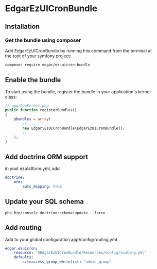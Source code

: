 # EdgarEzUICronBundle

## Installation

### Get the bundle using composer

Add EdgarEzUICronBundle by running this command from the terminal at the root of
your symfony project:

```bash
composer require edgar/ez-uicron-bundle
```

## Enable the bundle

To start using the bundle, register the bundle in your application's kernel class:

```php
// app/AppKernel.php
public function registerBundles()
{
    $bundles = array(
        // ...
        new Edgar\EzUICronBundle\EdgarEzUICronBundle(),
        // ...
    );
}
```

## Add doctrine ORM support

in yout ezplatform.yml, add

```yaml
doctrine:
    orm:
        auto_mapping: true
```

## Update your SQL schema

```
php bin/console doctrine:schema:update --force
```

## Add routing

Add to your global configuration app/config/routing.yml

```yaml
edgar.ezuicron:
    resource: '@EdgarEzUICronBundle/Resources/config/routing.yml'
    defaults:
        siteaccess_group_whitelist: 'admin_group'    
```
